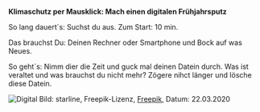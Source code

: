 **Klimaschutz per Mausklick: Mach einen digitalen Frühjahrsputz**

So lang dauert´s: Suchst du aus. Zum Start: 10 min. 

Das brauchst Du: Deinen Rechner oder Smartphone und Bock auf was Neues. 

So geht´s: Nimm dier die Zeit und guck mal deinen Datein durch. Was ist veraltet und was brauchst du nicht mehr? Zögere nihct länger und lösche diese Datein.

![Digital](https://image.freepik.com/vektoren-kostenlos/cyber-technologie-konzept-design_1017-13729.jpg)
Bild: starline, Freepik-Lizenz, [Freepik](https://de.freepik.com/vektoren-kostenlos/cyber-technologie-konzept-design_2393316.htm#page=1&query=daten&position=30), Datum: 22.03.2020
